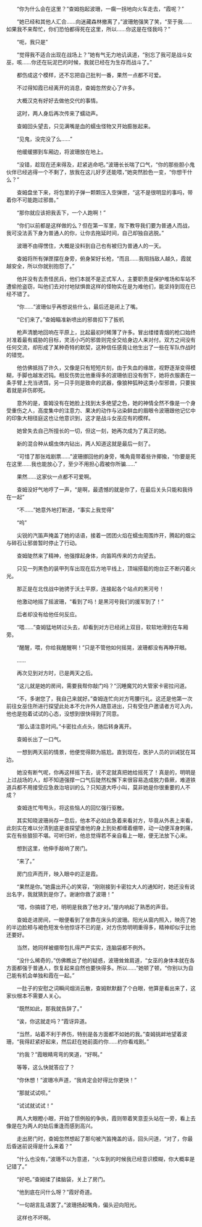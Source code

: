 　　“你为什么会在这里？”查姆抱起波珊，一瘸一拐地向火车走去，“霞呢？”

　　“她已经和其他人汇合……向迷藏森林撤离了，”波珊勉强笑了笑，“至于我……如果我不来帮忙，你们恐怕都得死在这里，所以……你这是在怪我吗？”

　　“呃，我只是”

　　“觉得我不适合出现在战场上？”她有气无力地讥讽道，“别忘了我可是战斗女巫，咳……你还在玩泥巴的时候，我就已经在为生存而战斗了。”

　　都伤成这个模样，还不忘把自己批判一番，果然一点都不可爱。

　　不过得知霞已经离开的消息，查姆忽然安心了许多。

　　大概汉克有好好去做他交代的事情。

　　这时，两人身后再次传来了蠕动声。

　　查姆回头望去，只见满嘴是血的蠕虫怪物又开始膨胀起来。

　　“见鬼，没完没了么……”

　　他缓缓挪到车厢边，将波珊放在地上。

　　“没错，趁现在还来得及，赶紧逃命吧。”波珊长长喘了口气，“你的那些胆小鬼伙伴已经逃得一个不剩了，放我在这儿好歹还能喂，”她突然脸色一变，“你想干什么？”

　　查姆盘坐下来，将包里的子弹一颗颗压入空弹匣，“这不是很明显的事吗，带着你不可能跑过邪兽。”

　　“那你就应该把我丢下，一个人跑啊！”

　　“你们以前都是这样做的么？但在第一军里，陛下教导我们要为普通人而战，我可没法丢下身为普通人的你，让你去拖延时间，自己却独自逃脱。”

　　波珊不由得愣住，大概是没料到自己也有被归为普通人的一天。

　　查姆将所有弹匣摆在身旁，俯身架好长枪，“而且……我阻挡敌人越久，霞就越安全，所以你就别抱怨了。”

　　他并没有去责怪民兵，他们本就不是正式军人，主要职责是保护堆场和车站不遭偷抢盗窃，叫他们去对付地狱惧兽这样的怪物实在是为难他们，能坚持到现在已经不错了。

　　“你……”波珊似乎再想说些什么，最后还是闭上了嘴。

　　“它们来了。”查姆瞄准新喷出的邪兽扣下了扳机

　　枪声清脆地回响在平原上，比起最初时稀薄了许多。冒出缕缕青烟的枪口始终对准着最有威胁的目标，灵活小巧的邪兽则完全交给身边人来对付。双方之间没有任何交流，却形成了某种奇特的默契，这种信任感竟让他生出了一些在军队作战时的错觉。

　　他仿佛抵挡了许久，又像是只有短短片刻，由于失血的缘故，视野逐渐变得模糊，手脚也越发迟钝。相反伤势比他重得多的波珊依旧没有倒下，她将衣服裹在一条手臂上充当诱饵，另一只手则是致命的武器，像狼种狐种这类小型邪兽，只要挨着就是非伤即死。

　　意外的是，查姆没有在她脸上找到太多绝望之色，她的神情全然不像是一个身受重伤之人，高度集中的注意力、果决的动作与沾染鲜血的眉眼令波珊跟他记忆中的印象大相径庭这也让他意识到，这才是战斗女巫应有的模样。

　　她曾失去自己所擅长的一切，但这一刻，她再次成为了真正的她。

　　新的混合种从蠕虫体内钻出，两人知道这就是最后一刻了。

　　“可惜了那张戏剧票……”波珊挪回他的身旁，嘴角竟带着些许揶揄，“你要是死在这里……我也能放心了，至少不用担心霞被你所骗……”

　　果然……这家伙一点都不可爱啊。

　　查姆没好气地哼了一声，“是啊，最遗憾的就是你了，在最后关头只能和我待在一起”

　　“不……”她意外地打断道，“事实上我觉得”

　　“呜”

　　尖锐的汽笛声掩盖了她的话语，接着一团团火焰在蠕虫周围炸开，腾起的烟尘与碎石让邪兽暂时停止了行动。

　　查姆陡然来了精神，他强撑起身体，向笛鸣传来的方向望去。

　　只见一列黑色的装甲列车出现在后方地平线上，顶端搭载的炮台正不断闪着火光。

　　那正是在北伐战中驰骋于沃土平原，连接起各个站点的黑河号！

　　他激动地摇了摇波珊，“看到了吗！是黑河号我们的援军到了！”

　　后者却没有给他任何反应。

　　“喂……”查姆猛地转过头去，却看到对方已经闭上双目，软软地滑到在车厢旁。

　　“醒醒，喂，你给我醒醒啊！”只是不管他如何摇晃，波珊都没有再睁开眼。

　　……

　　再次见到对方时，已是两天之后。

　　“这儿就是她的房间，需要我帮你敲门吗？”沉睡魔咒的大管家卡密拉问道。

　　“不，多谢您了，我自己来就好。”查姆连忙向对方弯腰行礼。这还是他第一次前往女巫住所进行探望此处本不允许外人随意进出，只有受住户邀请者方可入内，他也是抱着试试的心态，没想到很快得到了同意。

　　“那么请注意时间。”卡密拉点点头，随后转身离开。

　　查姆长出了一口气。

　　一想到两天前的情景，他便觉得颇为尴尬。直到现在，医护人员的训诫犹在耳边。

　　她没有断气呢，你再这样摇下去，说不定就真把她给摇死了！真是的，明明是上过战场的人，却不知道强撑一口气后陡然松懈下来很容易造成脱力昏厥，难道铁道兵都不用接受应急救治培训的么？只知道大呼小叫，莫非她是你很重要的人不成？

　　查姆连忙甩甩头，将这些恼人的回忆强行驱散。

　　其实知晓波珊尚存一息后，他本不必如此急着来看对方，毕竟从外表上来看，此刻实在难以分清到底是谁探望谁他的身上到处都缠着绷带，动一动便浑身刺痛，实在有些狼狈不堪。可听归听，他总觉得若不亲自看上一眼，便无法放下心来。

　　想到这里，他伸手敲响了房门。

　　“来了。”

　　房门应声而开，映入眼中的正是霞。

　　“果然是你。”她露出开心的笑容，“刚刚接到卡密拉大人的通知时，她还没有说出名字，我就猜到是你了。谢谢你救了波珊！”

　　“喂，你搞错了吧，明明是我救了他才对。”屋内响起了熟悉的声音。

　　查姆走进房间，一眼便看到了坐靠在床头的波珊。阳光从窗内照入，映亮了她的半边脸颊与褐色短发令他惊讶不已的是，对方伤势明明重得多，精神却似乎比他还要好。

　　当然，她同样被绷带包扎得严严实实，连脑袋都不例外。

　　“没什么稀奇的，”仿佛瞧出了他的疑惑，波珊耸耸肩道，“女巫的身体本就在各方面都强于普通人，恢复起来自然也要快得多。所以……”她顿了顿，“你别以为自己能有机会单独和霞在一起。”

　　一肚子的安慰之词瞬间烟消云散，查姆默默翻了个白眼，他算是看出来了，这家伙根本不需要人关心。

　　“既然如此，那我就告辞了。”

　　“诶，你这就走吗？”霞讶异道。

　　“当然，站着不利于养伤，特别是各方面都不如她的我。”查姆挑衅地望着波珊，“我得赶紧好起来，然后赶在她前面约你……约你看戏剧。”

　　“约我？”霞眼睛弯弯的笑道，“好啊。”

　　等等，这么快就答应了？

　　“你休想！”波珊冷声道，“我肯定会好得比你更快！”

　　“那就试试呗。”

　　“试试就试试！”

　　两人大眼瞪小眼，开始了惯例般的争执，霞则带着笑意歪头站在一旁，看上去像是在为两人的劫后重逢而感到高兴。

　　走出房门时，查姆忽然想起了那句被汽笛掩盖的话，回头问道，“对了，你最后昏迷前说得是什么来着？”

　　“什么也没有，”波珊不以为意道，“火车到的时候我已经意识模糊，你大概率是记错了。”

　　“好吧。”查姆揉了揉脑袋，关上了房门。

　　“他到底在问什么呀？”霞好奇道。

　　“一句胡言乱语罢了。”波珊扬起嘴角，偏头迎向阳光。

　　这样也不坏啊。
